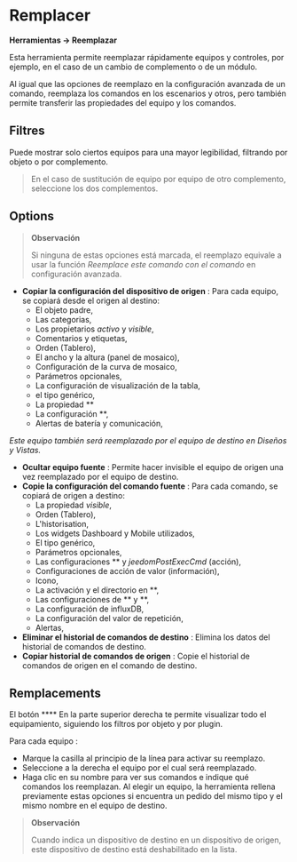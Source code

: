  # Remplacer
**Herramientas → Reemplazar**

Esta herramienta permite reemplazar rápidamente equipos y controles, por ejemplo, en el caso de un cambio de complemento o de un módulo.

Al igual que las opciones de reemplazo en la configuración avanzada de un comando, reemplaza los comandos en los escenarios y otros, pero también permite transferir las propiedades del equipo y los comandos.

## Filtres

Puede mostrar solo ciertos equipos para una mayor legibilidad, filtrando por objeto o por complemento.

> En el caso de sustitución de equipo por equipo de otro complemento, seleccione los dos complementos.

## Options

> **Observación**
>
> Si ninguna de estas opciones está marcada, el reemplazo equivale a usar la función *Reemplace este comando con el comando* en configuración avanzada.

- **Copiar la configuración del dispositivo de origen** :
Para cada equipo, se copiará desde el origen al destino:
	* El objeto padre,
	* Las categorias,
	* Los propietarios *activo* y *visible*,
	* Comentarios y etiquetas,
	* Orden (Tablero),
	* El ancho y la altura (panel de mosaico),
	* Configuración de la curva de mosaico,
	* Parámetros opcionales,
	* La configuración de visualización de la tabla,
	* el tipo genérico,
	* La propiedad **
	* La configuración **,
	* Alertas de batería y comunicación,


*Este equipo también será reemplazado por el equipo de destino en Diseños y Vistas.*

- **Ocultar equipo fuente** : Permite hacer invisible el equipo de origen una vez reemplazado por el equipo de destino.
- **Copie la configuración del comando fuente** :
Para cada comando, se copiará de origen a destino:
	* La propiedad *visible*,
	* Orden (Tablero),
	* L'historisation,
	* Los widgets Dashboard y Mobile utilizados,
	* El tipo genérico,
	* Parámetros opcionales,
	* Las configuraciones ** y *jeedomPostExecCmd* (acción),
	* Configuraciones de acción de valor (información),
	* Icono,
	* La activación y el directorio en **,
	* Las configuraciones de ** y **,
	* La configuración de influxDB,
	* La configuración del valor de repetición,
	* Alertas,
- **Eliminar el historial de comandos de destino** : Elimina los datos del historial de comandos de destino.
- **Copiar historial de comandos de origen** : Copie el historial de comandos de origen en el comando de destino.



## Remplacements

El botón **** En la parte superior derecha te permite visualizar todo el equipamiento, siguiendo los filtros por objeto y por plugin.

Para cada equipo :

- Marque la casilla al principio de la línea para activar su reemplazo.
- Seleccione a la derecha el equipo por el cual será reemplazado.
- Haga clic en su nombre para ver sus comandos e indique qué comandos los reemplazan. Al elegir un equipo, la herramienta rellena previamente estas opciones si encuentra un pedido del mismo tipo y el mismo nombre en el equipo de destino.


> **Observación**
>
> Cuando indica un dispositivo de destino en un dispositivo de origen, este dispositivo de destino está deshabilitado en la lista.
